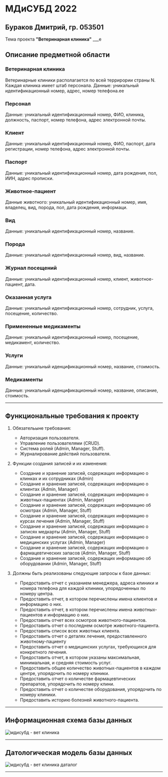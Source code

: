 # МДиСУБД 2022
## Бураков Дмитрий, гр. 053501
Тема проекта __"Ветеринарная клиника"__
___e
## Описание предметной области
### Ветеринарная клиника
Ветеринарные клиники располагается по всей террирории страны N. Каждая клиника имеет штаб персонала.
Данные: уникальный идентификационный номер, адрес, номер телефона.ee
### Персонал
Данные: уникальный идентификационный номер, ФИО, клиника, должность, паспорт, номер телефона, адрес электронной почты.
### Клиент
Данные: уникальный идентификационный номер, ФИО, паспорт, дата регистрации, номер телефона, адрес электронной почты.
### Паспорт 
Данные: уникальный идентификационный номер, дата рождения, пол, ИИН, адрес прописки.
### Животное-пациент
Данные животного: уникальный идентификационный номер, имя, владелец, вид, порода, пол, дата рождения, информаци.
### Вид
Данные: уникальный идентификационный номер, название.
### Порода
Данные: уникальный идентификационный номер, вид, название.
### Журнал посещений
Данные: уникальный идентификационный номер, клиент, животное-пациент, дата.
### Оказанная услуга
Данные: уникальный идентификационный номер, сотрудник, услуга, посещение, количество.
### Примененные медикаменты
Данные: уникальный идентификационный номер, посещение, медикамент, количество.
### Услуги
Данные: уникальный иденцификационный номер, название, стоимость.
### Медикаменты
Данные: уникальный иденцификационный номер, название, описание, стоимость.
___
## Функциональные требования к проекту
1. Обязательыне требования:
    - Авторизация пользователя.
    - Управление пользователями (CRUD).
    - Система ролей (Admin, Manager, Stuff).
    - Журналирование действий пользователя.
    
2. Функции создания записей и их изменения:
    - Создание и хранение записей, содержащих информацию о клинках и их сотрудниках (Admin)
    - Создание и хранение записей, содержащих информацию о клиентах (Admin, Manager)
    - Создание и хранение записей, содержащих информацию о животных-пациентах (Admin, Manager)
    - Создание и хранение записей, содержащих информацию об осмотрах (Admin, Manager, Stuff)
    - Создание и хранение записей, содержащих информацию о курсах лечения (Admin, Manager, Stuff)
    - Создание и хранение записей, содержащих информацию о записях медкарты (Admin, Manager, Stuff)
    - Создание и хранение записей, содержащих информацию о медицинских услугах (Admin, Manager) 
    - Создание и хранение записей, содержащих информацию о фармацевтических запасов (Admin, Manager, Stuff)
    - Создание и хранение записей, содержащих информацию об оборудовании (Admin, Manager, Stuff)
    
3. Должны быть реализованы следующие запросы к базе данных:
    - Предоставить отчет с указанием менеджера, адреса клиники и номера телефона для каждой клиники, упорядоченных по номеру центра.
    - Предоставить отчет, в котором перечислены имена клиентов и информацию о них.
    - Предоставить отчет, в котором перечислены имена животных-пациентов и информацию о них.
    - Предоставить отчет всех осмотров животного-пациентов.
    - Предоставить отчет о последнем осмотре животного-пациента.
    - Предоставить список всех животных клиента.
    - Предоставить отчет о деталях лечения, предоставленного животному-пациенту
    - Предоставить отчет о медицинских услугах, требующихся для конкретного лечения.
    - Предоставить отчет, в котором указаны максимальная, минимальная, и средняя стоимость услуг.
    - Предоставить общее количество животных-пациентов в каждом центре, упорядочить по номеру клиники.
    - Предоставить отчет о количестве фармацевтических препаратов, упорядочить по номеру клини.
    - Предоставить отчет о количестве оборудования, упорядочить по номеру клиники.
    - Предоставить историю болезней животного-пациента.
___
## Информационная схема базы данных
![мдисубд - вет клиника](https://user-images.githubusercontent.com/79422427/205141200-e1b538a4-1909-4ea9-8a53-5f25b27c987d.jpeg)
___
## Датологическая модель базы данных
![мдисубд - вет клиника даталог](https://user-images.githubusercontent.com/79422427/205141344-c8a2d08f-bf48-4caa-9eff-fc4b411005d6.jpeg)
___